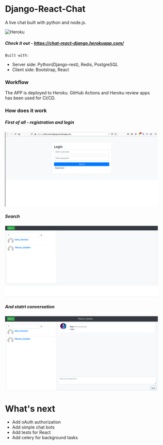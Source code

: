 # Django-React-Chat


A live chat built with python and node.js. 

![Heroku](https://heroku-badge.herokuapp.com/?app=chat-react-django)


##### Check it out - https://chat-react-django.herokuapp.com/
    Built with:
  - Server side:  Python(Django-rest), Redis, PostgreSQL
  - Client side:  Bootstrap, React
 
### Workflow

The APP is deployed to Heroku. GitHub Actions and Heroku review apps has been used for CI/CD.
 
### How does it work

##### First of all - registration and login
![Alt text](README/login.png?raw=true "login")

##### Search
![Alt text](README/search.png?raw=true "search")

##### And statrt conversation
![Alt text](README/conversation.png?raw=true "search")

# What's next
- Add oAuth authorization
- Add simple chat bots
- Add tests for React
- Add celery for background tasks 
